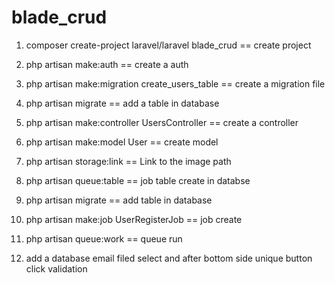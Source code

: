 # blade_crud

1. composer create-project laravel/laravel blade_crud     == create project

2. php artisan make:auth == create a auth

3. php artisan make:migration create_users_table    ==  create a migration file

4. php artisan migrate ==  add a table in database

5. php artisan make:controller UsersController  == create a controller

6. php artisan make:model User    == create model

7. php artisan storage:link    == Link to the image path

8. php artisan queue:table   == job table create in databse

9. php artisan migrate  == add table in database

10. php artisan make:job UserRegisterJob  == job create

11. php artisan queue:work      == queue run

12. add a database email filed select and after bottom side unique button click validation

